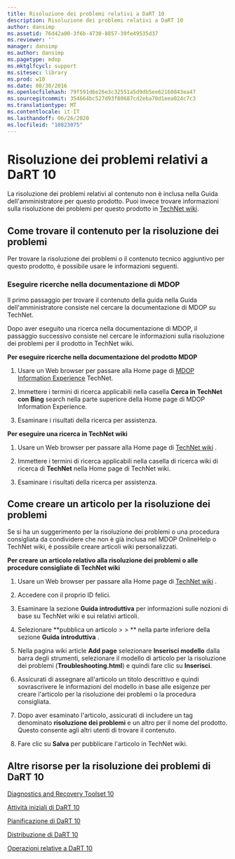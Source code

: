 ```yaml
---
title: Risoluzione dei problemi relativi a DaRT 10
description: Risoluzione dei problemi relativi a DaRT 10
author: dansimp
ms.assetid: 76d42a00-3f6b-4730-8857-39fe49535d37
ms.reviewer: ''
manager: dansimp
ms.author: dansimp
ms.pagetype: mdop
ms.mktglfcycl: support
ms.sitesec: library
ms.prod: w10
ms.date: 08/30/2016
ms.openlocfilehash: 79f591d6e26e3c32551a5d9db5ee62160843ea47
ms.sourcegitcommit: 354664bc527d93f80687cd2eba70d1eea024c7c3
ms.translationtype: MT
ms.contentlocale: it-IT
ms.lasthandoff: 06/26/2020
ms.locfileid: "10823075"
---
```

# Risoluzione dei problemi relativi a DaRT 10


La risoluzione dei problemi relativi al contenuto non è inclusa nella Guida dell'amministratore per questo prodotto. Puoi invece trovare informazioni sulla risoluzione dei problemi per questo prodotto in [TechNet wiki](https://go.microsoft.com/fwlink/p/?LinkId=224905).

## Come trovare il contenuto per la risoluzione dei problemi


Per trovare la risoluzione dei problemi o il contenuto tecnico aggiuntivo per questo prodotto, è possibile usare le informazioni seguenti.

### Eseguire ricerche nella documentazione di MDOP

Il primo passaggio per trovare il contenuto della guida nella Guida dell'amministratore consiste nel cercare la documentazione di MDOP su TechNet.

Dopo aver eseguito una ricerca nella documentazione di MDOP, il passaggio successivo consiste nel cercare le informazioni sulla risoluzione dei problemi per il prodotto in TechNet wiki.

**Per eseguire ricerche nella documentazione del prodotto MDOP**

1.  Usare un Web browser per passare alla Home page di [MDOP Information Experience](https://go.microsoft.com/fwlink/?LinkId=236032) TechNet.

2.  Immettere i termini di ricerca applicabili nella casella **Cerca in TechNet con Bing** search nella parte superiore della Home page di MDOP Information Experience.

3.  Esaminare i risultati della ricerca per assistenza.

**Per eseguire una ricerca in TechNet wiki**

1.  Usare un Web browser per passare alla Home page di [TechNet wiki](https://go.microsoft.com/fwlink/p/?LinkId=224905) .

2.  Immettere i termini di ricerca applicabili nella casella di ricerca wiki di ricerca di **TechNet** nella Home page di TechNet wiki.

3.  Esaminare i risultati della ricerca per assistenza.

## Come creare un articolo per la risoluzione dei problemi


Se si ha un suggerimento per la risoluzione dei problemi o una procedura consigliata da condividere che non è già inclusa nel MDOP OnlineHelp o TechNet wiki, è possibile creare articoli wiki personalizzati.

**Per creare un articolo relativo alla risoluzione dei problemi o alle procedure consigliate di TechNet wiki**

1.  Usare un Web browser per passare alla Home page di [TechNet wiki](https://go.microsoft.com/fwlink/p/?LinkId=224905) .

2.  Accedere con il proprio ID felici.

3.  Esaminare la sezione **Guida introduttiva** per informazioni sulle nozioni di base su TechNet wiki e sui relativi articoli.

4.  Selezionare **pubblica un articolo &gt; &gt; ** nella parte inferiore della sezione **Guida introduttiva** .

5.  Nella pagina wiki article **Add page** selezionare **Inserisci modello** dalla barra degli strumenti, selezionare il modello di articolo per la risoluzione dei problemi (**Troubleshooting.html**) e quindi fare clic su **Inserisci**.

6.  Assicurati di assegnare all'articolo un titolo descrittivo e quindi sovrascrivere le informazioni del modello in base alle esigenze per creare l'articolo per la risoluzione dei problemi o la procedura consigliata.

7.  Dopo aver esaminato l'articolo, assicurati di includere un tag denominato **risoluzione dei problemi** e un altro per il nome del prodotto. Questo consente agli altri utenti di trovare il contenuto.

8.  Fare clic su **Salva** per pubblicare l'articolo in TechNet wiki.

## Altre risorse per la risoluzione dei problemi di DaRT 10


[Diagnostics and Recovery Toolset 10](index.md)

[Attività iniziali di DaRT 10](getting-started-with-dart-10.md)

[Pianificazione di DaRT 10](planning-for-dart-10.md)

[Distribuzione di DaRT 10](deploying-dart-10.md)

[Operazioni relative a DaRT 10](operations-for-dart-10.md)

 

 






